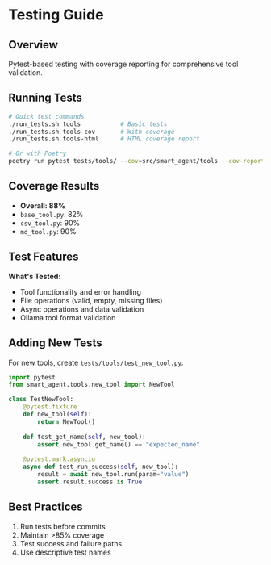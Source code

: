 # Testing Guide

## Overview

Pytest-based testing with coverage reporting for comprehensive tool validation.

## Running Tests

```bash
# Quick test commands
./run_tests.sh tools           # Basic tests
./run_tests.sh tools-cov       # With coverage
./run_tests.sh tools-html      # HTML coverage report

# Or with Poetry
poetry run pytest tests/tools/ --cov=src/smart_agent/tools --cov-report=term-missing
```

## Coverage Results

- **Overall: 88%**
- `base_tool.py`: 82%
- `csv_tool.py`: 90%  
- `md_tool.py`: 90%

## Test Features

**What's Tested:**
- Tool functionality and error handling
- File operations (valid, empty, missing files)
- Async operations and data validation
- Ollama tool format validation

## Adding New Tests

For new tools, create `tests/tools/test_new_tool.py`:

```python
import pytest
from smart_agent.tools.new_tool import NewTool

class TestNewTool:
    @pytest.fixture
    def new_tool(self):
        return NewTool()
    
    def test_get_name(self, new_tool):
        assert new_tool.get_name() == "expected_name"
    
    @pytest.mark.asyncio
    async def test_run_success(self, new_tool):
        result = await new_tool.run(param="value")
        assert result.success is True
```

## Best Practices

1. Run tests before commits
2. Maintain >85% coverage
3. Test success and failure paths
4. Use descriptive test names
